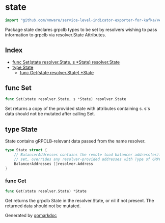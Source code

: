 <!-- Code generated by gomarkdoc. DO NOT EDIT -->

# state

```go
import "github.com/vmware/service-level-indicator-exporter-for-kafka/vendor/google.golang.org/grpc/balancer/grpclb/state"
```

Package state declares grpclb types to be set by resolvers wishing to pass information to grpclb via resolver.State Attributes.

## Index

- [func Set(state resolver.State, s *State) resolver.State](<#func-set>)
- [type State](<#type-state>)
  - [func Get(state resolver.State) *State](<#func-get>)


## func Set

```go
func Set(state resolver.State, s *State) resolver.State
```

Set returns a copy of the provided state with attributes containing s.  s's data should not be mutated after calling Set.

## type State

State contains gRPCLB\-relevant data passed from the name resolver.

```go
type State struct {
    // BalancerAddresses contains the remote load balancer address(es).  If
    // set, overrides any resolver-provided addresses with Type of GRPCLB.
    BalancerAddresses []resolver.Address
}
```

### func Get

```go
func Get(state resolver.State) *State
```

Get returns the grpclb State in the resolver.State, or nil if not present. The returned data should not be mutated.



Generated by [gomarkdoc](<https://github.com/princjef/gomarkdoc>)
